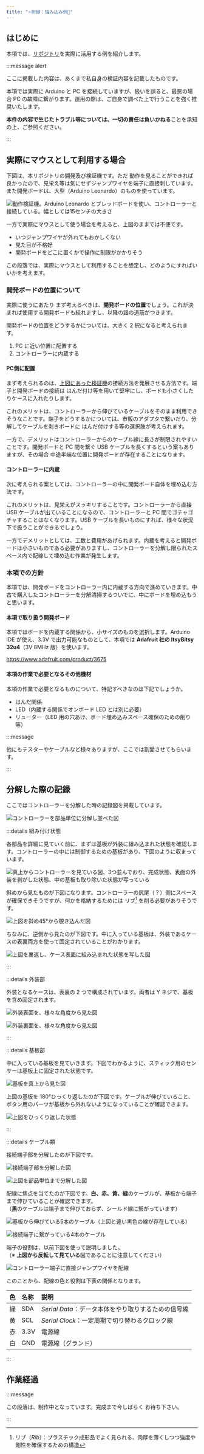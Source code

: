 ```yaml
---
title: "⭐附録：組み込み例🚧"
---
```


## はじめに

本項では、[リポジトリ](https://github.com/nonaka101/nunchuk-mouse)を実際に活用する例を紹介します。

:::message alert

ここに掲載した内容は、あくまで私自身の検証内容を記載したものです。

本項では実際に Arduino と PC を接続していますが、扱いを誤ると、最悪の場合 PC の故障に繋がります。運用の際は、ご自身で調べた上で行うことを強く推奨いたします。

**本件の内容で生じたトラブル等については、一切の責任は負いかねる**ことを承知の上、ご参照ください。

:::

## 実際にマウスとして利用する場合

下図は、本リポジトリの開発及び検証機です。ただ 動作を見ることができれば良かったので、見栄え等は気にせずジャンプワイヤを端子に直接刺しています。また開発ボードは、大型（Arduino Leonardo）のものを使っています。

![動作検証機。Arduino Leonardo とブレッドボードを使い、コントローラーと接続している。幅としては15センチの大きさ](/images/books/nunchuk-mouse/prototype-01.png)

一方で実際にマウスとして使う場合を考えると、上図のままでは不便です。

- いつジャンプワイヤが外れてもおかしくない
- 見た目が不格好
- 開発ボードをどこに置くかで操作に制限がかかりそう

この段落では、実際にマウスとして利用することを想定し、どのようにすればいいかを考えます。

### 開発ボードの位置について

実際に使うにあたり まず考えるべきは、**開発ボードの位置**でしょう。これが決まれば使用する開発ボードも絞れますし、以降の話の道筋がつきます。

開発ボードの位置をどうするかについては、大きく 2 択になると考えられます。

1. PC に近い位置に配置する
2. コントローラーに内蔵する

#### PC側に配置

まず考えられるのは、[上図にあった検証機](#実際にマウスとして利用する場合)の接続方法を発展させる方法です。端子と開発ボードの接続は はんだ付け等を用いて堅牢にし、ボードも小さくしたりケースに入れたりします。

これのメリットは、コントローラーから伸びているケーブルをそのまま利用できそうなことです。端子をどうするかについては、市販のアダプタで繋いだり、分解してケーブルを剥きボードに はんだ付けする等の選択肢が考えられます。

一方で、デメリットはコントローラーからのケーブル線に長さが制限されやすいことです。開発ボードと PC 間を繋ぐ USB ケーブルを長くするという案もありますが、その場合 中途半端な位置に開発ボードが存在することになります。

#### コントローラーに内蔵

次に考えられる案としては、コントローラーの中に開発ボード自体を埋め込む方法です。

これのメリットは、見栄えがスッキリすることです。コントローラーから直接 USB ケーブルが出ていることになるので、コントローラーと PC 間でゴチャゴチャすることはなくなります。USB ケーブルを長いものにすれば、様々な状況下で扱うことができるでしょう。

一方でデメリットとしては、工数と費用があげられます。内蔵を考えると開発ボードは小さいものである必要がありますし、コントローラーを分解し限られたスペース内で配線して埋め込む作業が発生します。

### 本項での方針

本項では、開発ボードをコントローラー内に内蔵する方向で進めていきます。中古で購入したコントローラーを分解清掃するついでに、中にボードを埋め込もうと思います。

#### 本項で取り扱う開発ボード

本項ではボードを内蔵する関係から、小サイズのものを選択します。Arduino IDE が使え、3.3V で出力可能なものとして、本項では **Adafruit 社の ItsyBitsy 32u4**（3V 8MHz 版）を使います。

https://www.adafruit.com/product/3675

#### 本項の作業で必要となるその他機材

本項の作業で必要となるものについて、特記すべきなのは下記でしょうか。

- はんだ関係
- LED（内蔵する関係でオンボード LED とは別に必要）
- リューター（LED 用の穴あけ、ボード埋め込みスペース確保のための削り 等）

:::message

他にもテスターやケーブルなど様々ありますが、ここでは割愛させてもらいます。

:::

## 分解した際の記録

ここではコントローラーを分解した時の記録図を掲載しています。

![コントローラーを部品単位に分解し並べた図](/images/books/nunchuk-mouse/parts-all-01.png)

:::details 組み付け状態

各部品を詳細に見ていく前に、まずは基板が外装に組み込まれた状態を確認します。コントローラーの中には制御するための基板があり、下図のように収まっています。

![真上からコントローラーを見ている図、3つ並んでおり、完成状態、表面の外装を剥がした状態、中の基板も取り除いた状態が写っている](/images/books/nunchuk-mouse/parts-assy-01.png)

斜めから見たものが下図になります。コントローラーの尻尾（？）側にスペースが確保できそうですが、何かを格納するためには リブ[^1] を削る必要がありそうです。

[^1]: リブ（*Rib*）：プラスチック成形品でよく見られる、肉厚を薄くしつつ強度や剛性を確保するための構造

![上図を斜め45°から覗き込んだ図](/images/books/nunchuk-mouse/parts-assy-02.png)

ちなみに、逆側から見たのが下図です。中に入っている基板は、外装であるケースの表裏両方を使って固定されていることがわかります。

![上図を裏返し、ケース表面に組み込まれた状態を写した図](/images/books/nunchuk-mouse/parts-assy-03.png)

:::

:::details 外装部

外装となるケースは、表裏の 2 つで構成されています。両者は Y ネジで、基板を含め固定されます。

![外装表面を、様々な角度から見た図](/images/books/nunchuk-mouse/parts-case-01.png)

![外装裏面を、様々な角度から見た図](/images/books/nunchuk-mouse/parts-case-02.png)

:::

:::details 基板部

中に入っている基板を見ていきます。下図でわかるように、スティック用のセンサーは基板上に固定された状態です。

![基板を真上から見た図](/images/books/nunchuk-mouse/patrs-main-01.png)

上図の基板を 180°ひっくり返したのが下図です。ケーブルが伸びていること、ボタン用のパーツが基板から外れないようになっていることが確認できます。

![上図をひっくり返した状態](/images/books/nunchuk-mouse/patrs-main-02.png)

:::

:::details ケーブル類

接続端子部を分解したのが下図です。

![接続端子部を分解した図](/images/books/nunchuk-mouse/parts-cable-01.png)

![上図を部品単位まで分解した図](/images/books/nunchuk-mouse/parts-cable-02.png)

配線に焦点を当てたのが下図です。**白、赤、黄、緑**のケーブルが、基板から端子まで伸びていることが確認できます。  
（**黒**のケーブルは端子まで伸びておらず、シールド線に繋がっています）

![基板から伸びている5本のケーブル（上図と違い黒色の線が存在している）](/images/books/nunchuk-mouse/parts-cable-03.png)

![接続端子に繋がっている4本のケーブル](/images/books/nunchuk-mouse/parts-cable-04.png)

端子の役割は、以前下図を使って説明しました。  
（※ **上図から反転して見ている**図であることに注意してください）

![コントローラー端子に直接ジャンプワイヤを配線](/images/books/nunchuk-mouse/cabling-02.png)

このことから、配線の色と役割は下表の関係となります。

|色|名称|説明|
|:---|:---|:---|
|緑|SDA|*Serial Data*：データ本体をやり取りするための信号線|
|黄|SCL|*Serial Clock*：一定周期で切り替わるクロック線|
|赤|3.3V|電源線|
|白|GND|電源線（グランド）|

:::

## 作業経過

:::message

この段落は、制作中となっています。完成まで今しばらく お待ち下さい。

:::
